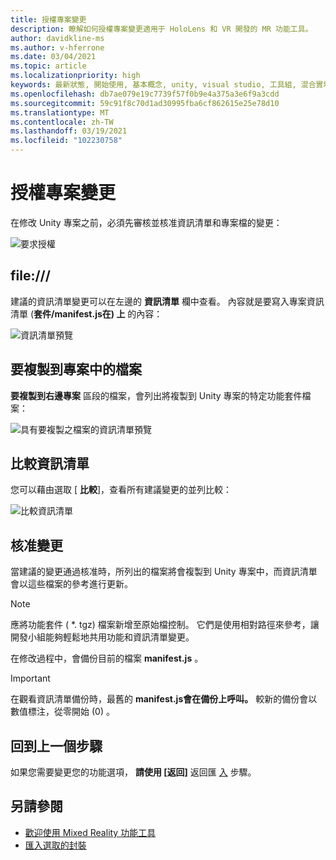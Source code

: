 ```yaml
---
title: 授權專案變更
description: 瞭解如何授權專案變更適用于 HoloLens 和 VR 開發的 MR 功能工具。
author: davidkline-ms
ms.author: v-hferrone
ms.date: 03/04/2021
ms.topic: article
ms.localizationpriority: high
keywords: 最新狀態, 開始使用, 基本概念, unity, visual studio, 工具組, 混合實境頭戴式裝置, windows 混合實境頭戴式裝置, 虛擬實境頭戴式裝置, 安裝, Windows, HoloLens, 模擬器, unreal, openxr
ms.openlocfilehash: db7ae079e19c7739f57f0b9e4a375a3e6f9a3cdd
ms.sourcegitcommit: 59c91f8c70d1ad30995fba6cf862615e25e78d10
ms.translationtype: MT
ms.contentlocale: zh-TW
ms.lasthandoff: 03/19/2021
ms.locfileid: "102230758"
---
```

# <a name="authorizing-project-changes"></a>授權專案變更

在修改 Unity 專案之前，必須先審核並核准資訊清單和專案檔的變更：

![要求授權](images/FeatureToolApprovalRequest.png)

## <a name="manifest"></a>file:///

建議的資訊清單變更可以在左邊的 **資訊清單** 欄中查看。 內容就是要寫入專案資訊清單 (**套件/manifest.js在) 上** 的內容：

![資訊清單預覽](images/ManifestPreview.png)

## <a name="files-to-be-copied-into-the-project"></a>要複製到專案中的檔案

**要複製到右邊專案** 區段的檔案，會列出將複製到 Unity 專案的特定功能套件檔案：

![具有要複製之檔案的資訊清單預覽](images/FilesToCopy.png)

## <a name="compare-manifests"></a>比較資訊清單

您可以藉由選取 [ **比較**]，查看所有建議變更的並列比較：

![比較資訊清單](images/FeatureToolCompareManifest.png)

## <a name="approving-changes"></a>核准變更

當建議的變更通過核准時，所列出的檔案將會複製到 Unity 專案中，而資訊清單會以這些檔案的參考進行更新。

> [!NOTE]
> 應將功能套件 ( *. tgz) 檔案新增至原始檔控制。 它們是使用相對路徑來參考，讓開發小組能夠輕鬆地共用功能和資訊清單變更。

 在修改過程中，會備份目前的檔案 **manifest.js** 。

> [!IMPORTANT]
> 在觀看資訊清單備份時，最舊的 **manifest.js會在備份上呼叫。** 較新的備份會以數值標注，從零開始 (0) 。

## <a name="going-back-to-the-previous-step"></a>回到上一個步驟

如果您需要變更您的功能選項， **請使用 [返回]** 返回匯 [入](importing-features.md) 步驟。

## <a name="see-also"></a>另請參閱

- [歡迎使用 Mixed Reality 功能工具](welcome-to-mr-feature-tool.md)
- [匯入選取的封裝](importing-features.md)
